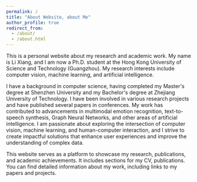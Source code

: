 ```yaml
---
permalink: /
title: "About Website, about Me"
author_profile: true
redirect_from: 
  - /about/
  - /about.html
---
```


This is a personal website about my research and academic work. My name is Li Xiang, and I am now a Ph.D. student at the Hong Kong University of Science and Technology (Guangzhou). My research interests include computer vision, machine learning, and artificial intelligence.

I have a background in computer science, having completed my Master's degree at Shenzhen University and my Bachelor's degree at Zhejiang University of Technology. I have been involved in various research projects and have published several papers in conferences. My work has contributed to advancements in multimodal emotion recognition, text-to-speech synthesis, Graph Neural Networks, and other areas of artificial intelligence. I am passionate about exploring the intersection of computer vision, machine learning, and human-computer interaction, and I strive to create impactful solutions that enhance user experiences and improve the understanding of complex data.

This website serves as a platform to showcase my research, publications, and academic achievements. It includes sections for my CV, publications. You can find detailed information about my work, including links to my papers and projects.
